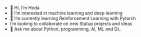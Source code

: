 - 👋 Hi, I’m Hoda
- 👀 I’m interested in machine learning and deep learning
- 🌱 I’m currently learning Reinforcement Learning with Pytorch
-  I’m looking to collaborate on new Statup projects and ideas
- 💬 Ask me about Python, programming, AI, ML and DL.


<!---
h-yamani/h-yamani is a ✨ special ✨ repository because its `README.md` (this file) appears on your GitHub profile.
You can click the Preview link to take a look at your changes.
--->
